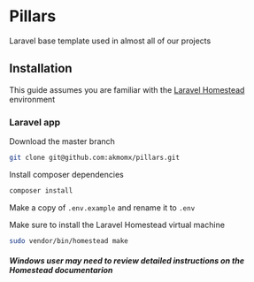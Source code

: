# Pillars

Laravel base template used in almost all of our projects

## Installation

This guide assumes you are familiar with the [Laravel Homestead](https://laravel.com/docs/homestead) environment

### Laravel app
Download the master branch

```bash
git clone git@github.com:akmomx/pillars.git
```

Install composer dependencies

```bash
composer install
```

Make a copy of `.env.example` and rename it to `.env`

Make sure to install the Laravel Homestead virtual machine

```bash
sudo vendor/bin/homestead make
```

##### Windows user may need to review detailed instructions on the Homestead documentarion



